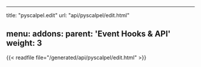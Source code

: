 
---
title: "pyscalpel.edit"
url: "api/pyscalpel/edit.html"

menu:
    addons:
        parent: 'Event Hooks & API'
        weight: 3
---

{{< readfile file="/generated/api/pyscalpel/edit.html" >}}
